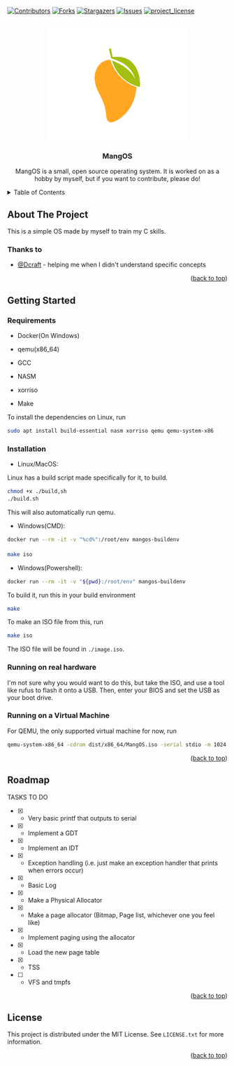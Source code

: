 <a id="readme-top"></a>

<!-- Project Shields -->

[![Contributors][contributors-shield]][contributors-url]
[![Forks][forks-shield]][forks-url]
[![Stargazers][stars-shield]][stars-url]
[![Issues][issues-shield]][issues-url]
[![project_license][license-shield]][license-url]

<!-- Project Logo -->
<br />
<div align="center">
        <a href="github.com/ggkkaa/MangOS">
                <img src="images/logo.png" alt="Logo" width="320" height="256" />
        </a>
<h3 align="center">MangOS</h3>
        <p align="center">
                MangOS is a small, open source operating system. It is worked on as a hobby by myself, but if you want to contribute, please do!
        </p>

</div>

<!-- TABLE OF CONTENTS -->

<details>
        <summary>Table of Contents</summary>
        <ol>
        <li>
        <a href="#about-the-project">About The Project</a>
        </li>
        <li>
        <a href="#getting-started">Getting Started</a>
        <ul>
                <li><a href="#prerequisites">Prerequisites</a></li>
                <li><a href="#installation">Installation</a></li>
        </ul>
        </li>
        <li><a href="#usage">Usage</a></li>
        <li><a href="#roadmap">Roadmap</a></li>
        <li><a href="#contributing">Contributing</a></li>
        <li><a href="#license">License</a></li>
        <li><a href="#contact">Contact</a></li>
        <li><a href="#acknowledgments">Acknowledgments</a></li>
        </ol>
</details>

<!-- About the Project -->

## About The Project

<!-- To be added when I can write things: [![Product Name Screen Shot][product-screenshot]](https://example.com) -->

This is a simple OS made by myself to train my C skills.

### Thanks to

- [@Dcraft](https://github.com/Dcraftbg) - helping me when I didn't understand specific concepts

<p align="right">(<a href="#readme-top">back to top</a>)</p>

<!-- GETTING STARTED -->

## Getting Started

### Requirements

- Docker(On Windows)

- qemu(x86_64)

- GCC

- NASM

- xorriso

- Make

To install the dependencies on Linux, run

```sh
sudo apt install build-essential nasm xorriso qemu qemu-system-x86
```

### Installation

- Linux/MacOS:

Linux has a build script made specifically for it, to build.

```sh
chmod +x ./build,sh
./build.sh
```

This will also automatically run qemu.

- Windows(CMD):

```sh
docker run --rm -it -v "%cd%":/root/env mangos-buildenv

make iso
```

- Windows(Powershell):

```sh
docker run --rm -it -v "${pwd}:/root/env" mangos-buildenv
```

To build it, run this in your build environment

```sh
make
```

To make an ISO file from this, run

```sh
make iso
```

The ISO file will be found in `./image.iso`.

### Running on real hardware

I'm not sure why you would want to do this, but take the ISO, and use a tool like rufus to
flash it onto a USB. Then, enter your BIOS and set the USB as your boot drive.

### Running on a Virtual Machine

For QEMU, the only supported virtual machine for now, run

```sh
qemu-system-x86_64 -cdrom dist/x86_64/MangOS.iso -serial stdio -m 1024
```

<p align="right">(<a href="#readme-top">back to top</a>)</p>

<!-- ROADMAP -->

## Roadmap

TASKS TO DO

- [x] - Very basic printf that outputs to serial
- [x] - Implement a GDT
- [x] - Implement an IDT
- [x] - Exception handling (i.e. just make an exception handler that prints when errors occur)
- [x] - Basic Log
- [x] - Make a Physical Allocator
- [x] - Make a page allocator (Bitmap, Page list, whichever one you feel like)
- [x] - Implement paging using the allocator
- [x] - Load the new page table
- [x] - TSS
- [ ] - VFS and tmpfs

<p align="right">(<a href="#readme-top">back to top</a>)</p>

<!-- LICENSE -->

## License

This project is distributed under the MIT License. See `LICENSE.txt` for more information.

<p align="right">(<a href="#readme-top">back to top</a>)</p>

<!-- MARKDOWN LINKS & IMAGES -->
<!-- https://www.markdownguide.org/basic-syntax/#reference-style-links -->

[contributors-shield]: https://img.shields.io/github/contributors/ggkkaa/MangOS.svg?style=for-the-badge
[contributors-url]: https://github.com/ggkkaa/MangOS/graphs/contributors
[forks-shield]: https://img.shields.io/github/forks/ggkkaa/MangOS.svg?style=for-the-badge
[forks-url]: https://github.com/ggkkaa/MangOS/network/members
[stars-shield]: https://img.shields.io/github/stars/ggkkaa/MangOS.svg?style=for-the-badge
[stars-url]: https://github.com/ggkkaa/MangOS/stargazers
[issues-shield]: https://img.shields.io/github/issues/ggkkaa/MangOS.svg?style=for-the-badge
[issues-url]: https://github.com/github_username/repo_name/issues
[license-shield]: https://img.shields.io/github/license/ggkkaa/MangOS.svg?style=for-the-badge
[license-url]: https://github.com/ggkkaa/MangOS/blob/master/LICENSE.txt
[product-screenshot]: images/screenshot.png
[Next.js]: https://img.shields.io/badge/C-000000?style=for-the-badge&logo=nextdotjs&logoColor=white
[Next-url]: https://nextjs.org/
[React.js]: https://img.shields.io/badge/React-20232A?style=for-the-badge&logo=react&logoColor=61DAFB
[React-url]: https://reactjs.org/
[Vue.js]: https://img.shields.io/badge/Vue.js-35495E?style=for-the-badge&logo=vuedotjs&logoColor=4FC08D
[Vue-url]: https://vuejs.org/
[Angular.io]: https://img.shields.io/badge/Angular-DD0031?style=for-the-badge&logo=angular&logoColor=white
[Angular-url]: https://angular.io/
[Svelte.dev]: https://img.shields.io/badge/Svelte-4A4A55?style=for-the-badge&logo=svelte&logoColor=FF3E00
[Svelte-url]: https://svelte.dev/
[Laravel.com]: https://img.shields.io/badge/Laravel-FF2D20?style=for-the-badge&logo=laravel&logoColor=white
[Laravel-url]: https://laravel.com
[Bootstrap.com]: https://img.shields.io/badge/Bootstrap-563D7C?style=for-the-badge&logo=bootstrap&logoColor=white
[Bootstrap-url]: https://getbootstrap.com
[JQuery.com]: https://img.shields.io/badge/jQuery-0769AD?style=for-the-badge&logo=jquery&logoColor=white
[JQuery-url]: https://jquery.com
